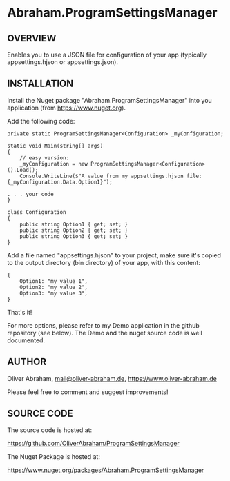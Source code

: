 ﻿# Abraham.ProgramSettingsManager

## OVERVIEW

Enables you to use a JSON file for configuration of your app
(typically appsettings.hjson or appsettings.json).



## INSTALLATION

Install the Nuget package "Abraham.ProgramSettingsManager" into you application (from https://www.nuget.org).

Add the following code:

    private static ProgramSettingsManager<Configuration> _myConfiguration;

    static void Main(string[] args)
    {
        // easy version:
        _myConfiguration = new ProgramSettingsManager<Configuration>().Load();
        Console.WriteLine($"A value from my appsettings.hjson file: {_myConfiguration.Data.Option1}");

    . . . your code
    }

    class Configuration
    {
	    public string Option1 { get; set; }
	    public string Option2 { get; set; }
	    public string Option3 { get; set; }
    }

Add a file named "appsettings.hjson" to your project, make sure it's 
copied to the output directory (bin directory) of your app, with this content:

    {
	    Option1: "my value 1",
	    Option2: "my value 2",
	    Option3: "my value 3",
    }

That's it!

For more options, please refer to my Demo application in the github repository (see below).
The Demo and the nuget source code is well documented.


## AUTHOR

Oliver Abraham, mail@oliver-abraham.de, https://www.oliver-abraham.de

Please feel free to comment and suggest improvements!



## SOURCE CODE

The source code is hosted at:

https://github.com/OliverAbraham/ProgramSettingsManager

The Nuget Package is hosted at: 

https://www.nuget.org/packages/Abraham.ProgramSettingsManager
